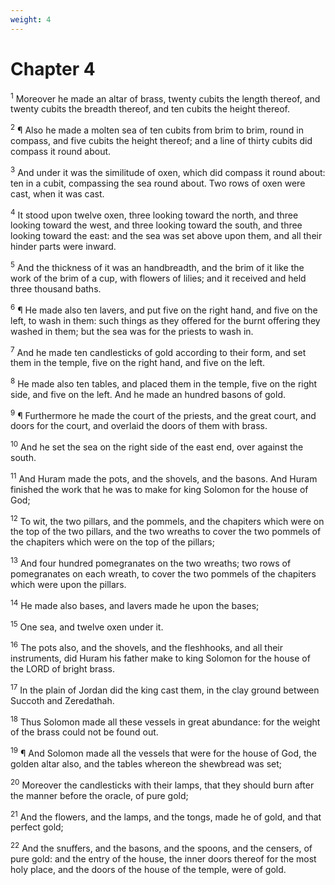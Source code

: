 ```yaml
---
weight: 4
---
```


# Chapter 4

<sup>1</sup> Moreover he made an altar of brass, twenty cubits the length thereof, and twenty cubits the breadth thereof, and ten cubits the height thereof. 

<sup>2</sup> ¶ Also he made a molten sea of ten cubits from brim to brim, round in compass, and five cubits the height thereof; and a line of thirty cubits did compass it round about. 

<sup>3</sup> And under it was the similitude of oxen, which did compass it round about: ten in a cubit, compassing the sea round about. Two rows of oxen were cast, when it was cast. 

<sup>4</sup> It stood upon twelve oxen, three looking toward the north, and three looking toward the west, and three looking toward the south, and three looking toward the east: and the sea was set above upon them, and all their hinder parts were inward. 

<sup>5</sup> And the thickness of it was an handbreadth, and the brim of it like the work of the brim of a cup, with flowers of lilies; and it received and held three thousand baths. 

<sup>6</sup> ¶ He made also ten lavers, and put five on the right hand, and five on the left, to wash in them: such things as they offered for the burnt offering they washed in them; but the sea was for the priests to wash in. 

<sup>7</sup> And he made ten candlesticks of gold according to their form, and set them in the temple, five on the right hand, and five on the left. 

<sup>8</sup> He made also ten tables, and placed them in the temple, five on the right side, and five on the left. And he made an hundred basons of gold. 

<sup>9</sup> ¶ Furthermore he made the court of the priests, and the great court, and doors for the court, and overlaid the doors of them with brass. 

<sup>10</sup> And he set the sea on the right side of the east end, over against the south. 

<sup>11</sup> And Huram made the pots, and the shovels, and the basons. And Huram finished the work that he was to make for king Solomon for the house of God; 

<sup>12</sup> To wit, the two pillars, and the pommels, and the chapiters which were on the top of the two pillars, and the two wreaths to cover the two pommels of the chapiters which were on the top of the pillars; 

<sup>13</sup> And four hundred pomegranates on the two wreaths; two rows of pomegranates on each wreath, to cover the two pommels of the chapiters which were upon the pillars. 

<sup>14</sup> He made also bases, and lavers made he upon the bases; 

<sup>15</sup> One sea, and twelve oxen under it. 

<sup>16</sup> The pots also, and the shovels, and the fleshhooks, and all their instruments, did Huram his father make to king Solomon for the house of the LORD of bright brass. 

<sup>17</sup> In the plain of Jordan did the king cast them, in the clay ground between Succoth and Zeredathah. 

<sup>18</sup> Thus Solomon made all these vessels in great abundance: for the weight of the brass could not be found out. 

<sup>19</sup> ¶ And Solomon made all the vessels that were for the house of God, the golden altar also, and the tables whereon the shewbread was set; 

<sup>20</sup> Moreover the candlesticks with their lamps, that they should burn after the manner before the oracle, of pure gold; 

<sup>21</sup> And the flowers, and the lamps, and the tongs, made he of gold, and that perfect gold; 

<sup>22</sup> And the snuffers, and the basons, and the spoons, and the censers, of pure gold: and the entry of the house, the inner doors thereof for the most holy place, and the doors of the house of the temple, were of gold. 


